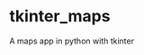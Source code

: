 # tkinter_maps

<!--
#groups
Tools

#languages
Python

#frames and libs

-->

A maps app in python with tkinter
